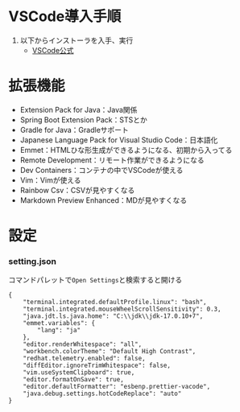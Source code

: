 # VSCode導入手順
1. 以下からインストーラを入手、実行
    - [VSCode公式](https://code.visualstudio.com/download)

# 拡張機能
* Extension Pack for Java：Java関係
* Spring Boot Extension Pack：STSとか
* Gradle for Java：Gradleサポート
* Japanese Language Pack for Visual Studio Code：日本語化
* Emmet：HTMLひな形生成ができるようになる、初期から入ってる
* Remote Development：リモート作業ができるようになる
* Dev Containers：コンテナの中でVSCodeが使える
* Vim：Vimが使える
* Rainbow Csv：CSVが見やすくなる
* Markdown Preview Enhanced：MDが見やすくなる

# 設定
### setting.json
コマンドパレットで`Open Settings`と検索すると開ける<br>
```
{
    "terminal.integrated.defaultProfile.linux": "bash",
    "terminal.integrated.mouseWheelScrollSensitivity": 0.3,
    "java.jdt.ls.java.home": "C:\\jdk\\jdk-17.0.10+7",
    "emmet.variables": {
        "lang": "ja"
    },
    "editor.renderWhitespace": "all",
    "workbench.colorTheme": "Default High Contrast",
    "redhat.telemetry.enabled": false,
    "diffEditor.ignoreTrimWhitespace": false,
    "vim.useSystemClipboard": true,
    "editor.formatOnSave": true,
    "editor.defaultFormatter": "esbenp.prettier-vacode",
    "java.debug.settings.hotCodeReplace": "auto"
}
```